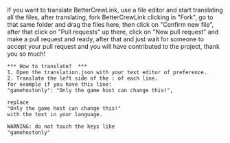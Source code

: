 If you want to translate BetterCrewLink, use a file editor and start translating all the files, after translating, fork BetterCrewLink clicking in "Fork", go to that same folder and drag the files here, then click on "Confirm new file", after that click on "Pull requests" up there, click on "New pull request" and make a pull request and ready, after that and just wait for someone to accept your pull request and you will have contributed to the project, thank you so much!

```
*** How to translate?  ***
1. Open the translation.json with your text editor of preference. 
2. Translate the left side of the : of each line. 
for example if you have this line:
"gamehostonly": "Only the game host can change this!",

replace 
"Only the game host can change this!"
with the text in your language. 

WARNING: do not touch the keys like 
"gamehostonly"
```
